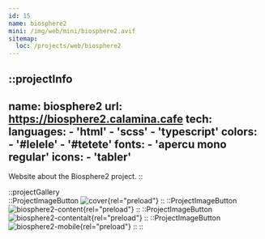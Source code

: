 ```yaml
---
id: 15
name: biosphere2
mini: /img/web/mini/biosphere2.avif
sitemap:
  loc: /projects/web/biosphere2
---
```


::projectInfo
---
name: biosphere2
url: https://biosphere2.calamina.cafe
tech:
    languages:
      - 'html'
      - 'scss'
      - 'typescript'
    colors:
      - '#lelele'
      - '#tetete'
    fonts:
      - 'apercu mono regular'
    icons:
      - 'tabler'
---
Website about the Biosphere2 project.
::

::projectGallery  
  ::ProjectImageButton
    ![cover](/img/web/biosphere2.avif){rel="preload"}
  ::
  ::ProjectImageButton
    ![biosphere2-content](/img/web/biosphere2/biosphere2-content.avif){rel="preload"}
  ::
  ::ProjectImageButton
    ![biosphere2-contentalt](/img/web/biosphere2/biosphere2-content-alt.avif){rel="preload"}
  :: 
  ::ProjectImageButton
    ![biosphere2-mobile](/img/web/biosphere2/biosphere2-mobile.avif){rel="preload"}
  :: 
::

<!-- ::projectFeatures
:: -->